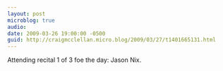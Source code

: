 ```yaml
---
layout: post
microblog: true
audio: 
date: 2009-03-26 19:00:00 -0500
guid: http://craigmcclellan.micro.blog/2009/03/27/t1401665131.html
---
```

Attending recital 1 of 3 foe the day: Jason Nix.
